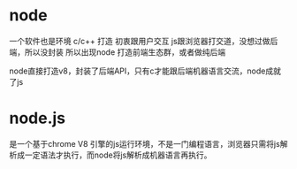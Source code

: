 # node
一个软件也是环境
c/c++ 打造
初衷跟用户交互
js跟浏览器打交道，没想过做后端，所以没封装
所以出现node
打造前端生态群，或者做纯后端

node直接打造v8，封装了后端API，只有c才能跟后端机器语言交流，node成就了js

# node.js
是一个基于chrome V8 引擎的js运行环境，不是一门编程语言，浏览器只需将js解析成一定语法才执行，而node将js解析成机器语言再执行。